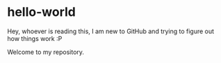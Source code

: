 # hello-world

Hey, whoever is reading this, I am new to GitHub and trying to figure out how things work :P

Welcome to my repository.
